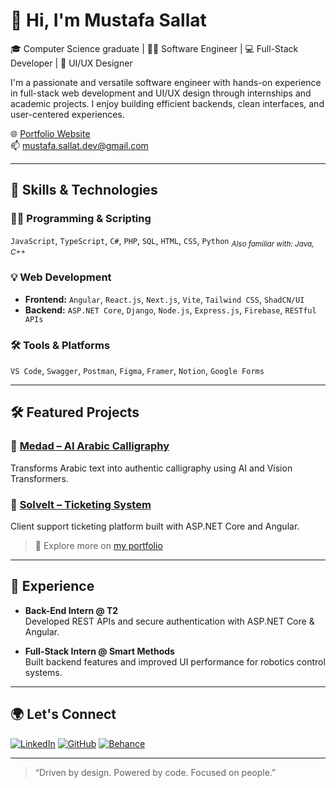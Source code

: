 # 👋 Hi, I'm Mustafa Sallat

🎓 Computer Science graduate | 👨‍💻 Software Engineer | 💻 Full-Stack Developer | 🎨 UI/UX Designer  

I'm a passionate and versatile software engineer with hands-on experience in full-stack web development and UI/UX design through internships and academic projects. I enjoy building efficient backends, clean interfaces, and user-centered experiences.

🌐 [Portfolio Website](https://mustafasallat.netlify.app/)  
📫 mustafa.sallat.dev@gmail.com

---

## 🧠 Skills & Technologies

### 👨‍💻 Programming & Scripting  
`JavaScript`, `TypeScript`, `C#`, `PHP`, `SQL`, `HTML`, `CSS`, `Python`
<sub><i>Also familiar with: Java, C++</i></sub>

### 💡 Web Development  
- **Frontend:** `Angular`, `React.js`, `Next.js`, `Vite`, `Tailwind CSS`, `ShadCN/UI` 
- **Backend:** `ASP.NET Core`, `Django`, `Node.js`, `Express.js`, `Firebase`, `RESTful APIs`

### 🛠️ Tools & Platforms  
`VS Code`, `Swagger`, `Postman`, `Figma`, `Framer`, `Notion`, `Google Forms`

---

## 🛠️ Featured Projects

### 🔹 [Medad – AI Arabic Calligraphy](https://medad.up.railway.app/)
Transforms Arabic text into authentic calligraphy using AI and Vision Transformers.

### 🔹 [SolveIt – Ticketing System](https://github.com/msallat5/SolveIt)
Client support ticketing platform built with ASP.NET Core and Angular.

> 🧪 Explore more on [my portfolio](https://mustafasallat.netlify.app/portfolio)

---

## 💼 Experience

- **Back-End Intern @ T2**  
  Developed REST APIs and secure authentication with ASP.NET Core & Angular.

- **Full-Stack Intern @ Smart Methods**  
  Built backend features and improved UI performance for robotics control systems.

---

## 🌍 Let's Connect

[![LinkedIn](https://img.shields.io/badge/LinkedIn-blue?logo=linkedin&logoColor=white)](https://linkedin.com/in/mustafasallat)  [![GitHub](https://img.shields.io/badge/GitHub-000?logo=github&logoColor=white)](https://github.com/mustafacore)  [![Behance](https://img.shields.io/badge/Behance-0057ff?logo=behance&logoColor=white)](https://www.behance.net/mustafasallat)

---

> “Driven by design. Powered by code. Focused on people.”
